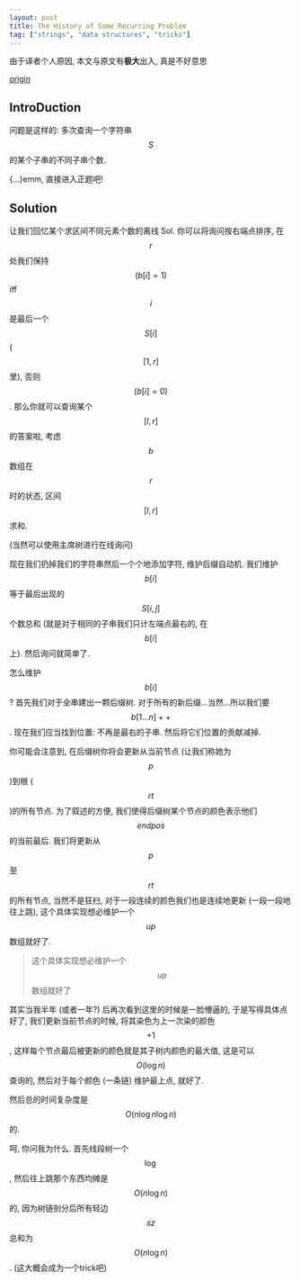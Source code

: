```yaml
---
layout: post
title: The History of Some Recurring Problem
tag: ["strings", "data structures", "tricks"]
---
```


由于译者个人原因, 本文与原文有**极大**出入, 真是不好意思

[origin](http://codeforces.com/blog/entry/62331)

## IntroDuction

问题是这样的: 多次查询一个字符串 $$S$$ 的某个子串的不同子串个数. 

{…}emm, 直接进入正题吧! 

## Solution

让我们回忆某个求区间不同元素个数的离线 Sol. 你可以将询问按右端点排序, 在 $$r$$ 处我们保持 $$(b[i] = 1)$$ iff $$i$$ 是最后一个 $$S[i]$$ ($$[1, r]$$ 里), 否则 $$(b[i] = 0)$$. 那么你就可以查询某个 $$[l, r]$$ 的答案啦, 考虑 $$b$$ 数组在 $$r$$ 时的状态, 区间 $$[l, r]$$ 求和. 

(当然可以使用主席树进行在线询问)

现在我们扔掉我们的字符串然后一个个地添加字符, 维护后缀自动机. 我们维护 $$b[i]$$ 等于最后出现的 $$S[i, j]$$ 个数总和 (就是对于相同的子串我们只计左端点最右的, 在 $$b[i]$$ 上). 然后询问就简单了. 

怎么维护 $$b[i]$$ ? 首先我们对于全串建出一颗后缀树. 对于所有的新后缀...当然...所以我们要 $$b[1...n] ++$$. 现在我们应当找到位置: 不再是最右的子串. 然后将它们位置的贡献减掉. 

你可能会注意到, 在后缀树你将会更新从当前节点 (让我们称她为 $$p$$)到根 ($$rt$$)的所有节点. 为了叙述的方便, 我们使得后缀树某个节点的颜色表示他们 $$endpos$$ 的当前最后. 我们将更新从 $$p$$ 至 $$rt$$ 的所有节点, 当然不是狂扫, 对于一段连续的颜色我们也是连续地更新 (一段一段地往上跳), 这个具体实现想必维护一个 $$up$$ 数组就好了. 

> 这个具体实现想必维护一个 $$up$$ 数组就好了

其实当我半年 (或者一年?) 后再次看到这里的时候是一脸懵逼的, 于是写得具体点好了, 我们更新当前节点的时候, 将其染色为上一次染的颜色 $$+1$$, 这样每个节点最后被更新的颜色就是其子树内颜色的最大值, 这是可以 $$O(\log n)$$ 查询的, 然后对于每个颜色 (一条链) 维护最上点, 就好了. 

然后总的时间复杂度是 $$O(n \log n\log n)$$ 的. 

呵, 你问我为什么. 首先线段树一个 $$\log$$, 然后往上跳那个东西均摊是 $$O(n \log n)$$ 的, 因为树链剖分后所有轻边 $$sz$$ 总和为 $$O(n \log n)$$. (这大概会成为一个trick吧)


